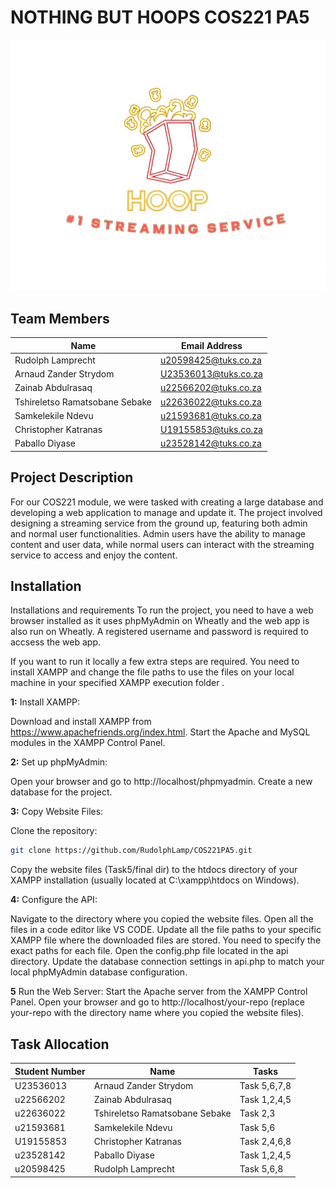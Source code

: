 # NOTHING BUT HOOPS COS221 PA5

![Project Logo](Task5/logo/hoop_logo.png)

## Team Members

| Name                          | Email Address               |
|-------------------------------|-----------------------------|
| Rudolph Lamprecht             | u20598425@tuks.co.za        |
| Arnaud Zander Strydom         | U23536013@tuks.co.za        |
| Zainab Abdulrasaq             | u22566202@tuks.co.za        |
| Tshireletso Ramatsobane Sebake| u22636022@tuks.co.za        |
| Samkelekile Ndevu             | u21593681@tuks.co.za        |
| Christopher Katranas          | U19155853@tuks.co.za        |
| Paballo Diyase                | u23528142@tuks.co.za        |

## Project Description

For our COS221 module, we were tasked with creating a large database and developing a web application to manage and update it. 
The project involved designing a streaming service from the ground up, featuring both admin and normal user functionalities. 
Admin users have the ability to manage content and user data, while normal users can interact with the streaming service to access and enjoy the content.

## Installation

Installations and requirements
To run the project, you need to have a web browser installed as it uses phpMyAdmin on Wheatly and the web app is also run on Wheatly. A registered username and password is required to accsess the web app.

If you want to run it locally a few extra steps are required.
You need to install XAMPP and change the file paths to use the files on your local machine in your specified XAMPP execution folder .

**1:** Install XAMPP:

Download and install XAMPP from https://www.apachefriends.org/index.html.
Start the Apache and MySQL modules in the XAMPP Control Panel.

**2:** Set up phpMyAdmin:

Open your browser and go to http://localhost/phpmyadmin.
Create a new database for the project.

**3:** Copy Website Files:

Clone the repository:
```sh
git clone https://github.com/RudolphLamp/COS221PA5.git
```

Copy the website files (Task5/final dir) to the htdocs directory of your XAMPP installation (usually located at C:\xampp\htdocs on Windows).

**4:** Configure the API:

Navigate to the directory where you copied the website files.
Open all the files in a code editor like VS CODE.
Update all the file paths to your specific XAMPP file where the downloaded files are stored.
You need to specify the exact paths for each file.
Open the config.php file located in the api directory.
Update the database connection settings in api.php to match your local phpMyAdmin database configuration.

**5** Run the Web Server:
Start the Apache server from the XAMPP Control Panel.
Open your browser and go to http://localhost/your-repo (replace your-repo with the directory name where you copied the website files).

## Task Allocation

| Student Number  | Name                           | Tasks           |
|-----------------|--------------------------------|-----------------|
| U23536013       | Arnaud Zander Strydom          | Task 5,6,7,8    |
| u22566202       | Zainab Abdulrasaq              | Task 1,2,4,5    |
| u22636022       | Tshireletso Ramatsobane Sebake | Task 2,3        |
| u21593681       | Samkelekile Ndevu              | Task 5,6        |
| U19155853       | Christopher Katranas           | Task 2,4,6,8    |
| u23528142       | Paballo Diyase                 | Task 1,2,4,5    |
| u20598425       | Rudolph Lamprecht              | Task 5,6,8      |
